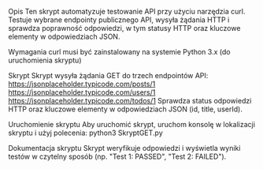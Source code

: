 Opis
Ten skrypt automatyzuje testowanie API przy użyciu narzędzia curl. Testuje wybrane endpointy publicznego API, wysyła żądania HTTP i sprawdza poprawność odpowiedzi, w tym statusy HTTP oraz kluczowe elementy w odpowiedziach JSON.


Wymagania
curl musi być zainstalowany na systemie
Python 3.x (do uruchomienia skryptu)


Skrypt
Skrypt wysyła żądania GET do trzech endpointów API:
https://jsonplaceholder.typicode.com/posts/1
https://jsonplaceholder.typicode.com/users/1
https://jsonplaceholder.typicode.com/todos/1
Sprawdza status odpowiedzi HTTP oraz kluczowe elementy w odpowiedziach JSON (id, title, userId).

Uruchomienie skryptu
Aby uruchomić skrypt, uruchom konsolę w lokalizacji skryptu i użyj polecenia:
python3 SkryptGET.py


Dokumentacja skryptu
Skrypt weryfikuje odpowiedzi i wyświetla wyniki testów w czytelny sposób (np. "Test 1: PASSED", "Test 2: FAILED").